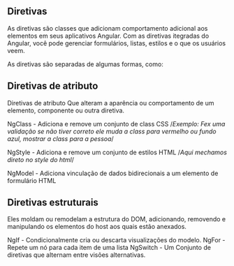 ## Diretivas

As diretivas são classes que adicionam comportamento adicional aos elementos em
seus aplicativos Angular. Com as diretivas itegradas do Angular, você pode
gerenciar formulários, listas, estilos e o que os usuários veem.

As diretivas são separadas de algumas formas, como:

## Diretivas de atributo

Diretivas de atributo Que alteram a aparência ou comportamento de um elemento,
componente ou outra diretiva.

NgClass - Adiciona e remove um conjunto de class CSS /_Exemplo: Fex uma
validação se não tiver correto ele muda a class para vermelho ou fundo azul,
mostrar a class para a pessoa_/

NgStyle - Adiciona e remove um conjunto de estilos HTML /_Aqui mechamos direto
no style do html_/

NgModel - Adiciona vinculação de dados bidirecionais a um elemento de formulário
HTML

## Diretivas estruturais

Eles moldam ou remodelam a estrutura do DOM, adicionando, removendo e
manipulando os elementos do host aos quais estão anexados.

NgIf - Condicionalmente cria ou descarta visualizações do modelo. NgFor - Repete
um nó para cada item de uma lista NgSwitch - Um Conjunto de diretivas que
alternam entre visões alternativas.

